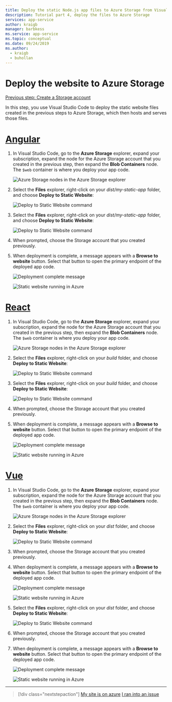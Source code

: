 ```yaml
---
title: Deploy the static Node.js app files to Azure Storage from Visual Studio Code
description: Tutorial part 4, deploy the files to Azure Storage
services: app-service
author: kraigb
manager: barbkess
ms.service: app-service
ms.topic: conceptual
ms.date: 09/24/2019
ms.author:
  - kraigb
  - buhollan
---
```


# Deploy the website to Azure Storage

[Previous step: Create a Storage account](tutorial-vscode-static-website-node-03.md)

In this step, you use Visual Studio Code to deploy the static website files created in the previous steps to Azure Storage, which then hosts and serves those files.

# [Angular](#tab/angular)

1. In Visual Studio Code, go to the **Azure Storage** explorer, expand your subscription, expand the node for the Azure Storage account that you created in the previous step, then expand the **Blob Containers** node. The `$web` container is where you deploy your app code.

   ![Azure Storage nodes in the Azure Storage explorer](media/static-website/storage-nodes.png)

1. Select the **Files** explorer, right-click on your _dist/my-static-app_ folder, and choose **Deploy to Static Website**:

    ![Deploy to Static Website command](media/static-website/deploy-build-angular.png)

1. Select the **Files** explorer, right-click on your _dist/my-static-app_ folder, and choose **Deploy to Static Website**:

    ![Deploy to Static Website command](media/static-website/deploy-build-angular.png)

1. When prompted, choose the Storage account that you created previously.

1. When deployment is complete, a message appears with a **Browse to website** button. Select that button to open the primary endpoint of the deployed app code.

    ![Deployment complete message](media/static-website/deployment-complete.png)

    ![Static website running in Azure](media/static-website/azure-app-vue.png)

# [React](#tab/react)

1. In Visual Studio Code, go to the **Azure Storage** explorer, expand your subscription, expand the node for the Azure Storage account that you created in the previous step, then expand the **Blob Containers** node. The `$web` container is where you deploy your app code.

   ![Azure Storage nodes in the Azure Storage explorer](media/static-website/storage-nodes.png)

1. Select the **Files** explorer, right-click on your _build_ folder, and choose **Deploy to Static Website**:

    ![Deploy to Static Website command](media/static-website/deploy-build-react.png)

1. Select the **Files** explorer, right-click on your _build_ folder, and choose **Deploy to Static Website**:

    ![Deploy to Static Website command](media/static-website/deploy-build-react.png)

1. When prompted, choose the Storage account that you created previously.

1. When deployment is complete, a message appears with a **Browse to website** button. Select that button to open the primary endpoint of the deployed app code.

    ![Deployment complete message](media/static-website/deployment-complete.png)

    ![Static website running in Azure](media/static-website/azure-app-vue.png)

# [Vue](#tab/vue)

1. In Visual Studio Code, go to the **Azure Storage** explorer, expand your subscription, expand the node for the Azure Storage account that you created in the previous step, then expand the **Blob Containers** node. The `$web` container is where you deploy your app code.

   ![Azure Storage nodes in the Azure Storage explorer](media/static-website/storage-nodes.png)

1. Select the **Files** explorer, right-click on your _dist_ folder, and choose **Deploy to Static Website**:

    ![Deploy to Static Website command](media/static-website/deploy-build-vue.png)

1. When prompted, choose the Storage account that you created previously.

1. When deployment is complete, a message appears with a **Browse to website** button. Select that button to open the primary endpoint of the deployed app code.

    ![Deployment complete message](media/static-website/deployment-complete.png)

    ![Static website running in Azure](media/static-website/azure-app-vue.png)

1. Select the **Files** explorer, right-click on your _dist_ folder, and choose **Deploy to Static Website**:

    ![Deploy to Static Website command](media/static-website/deploy-build-vue.png)

1. When prompted, choose the Storage account that you created previously.

1. When deployment is complete, a message appears with a **Browse to website** button. Select that button to open the primary endpoint of the deployed app code.

    ![Deployment complete message](media/static-website/deployment-complete.png)

    ![Static website running in Azure](media/static-website/azure-app-vue.png)

---

> [!div class="nextstepaction"]
> [My site is on azure](tutorial-vscode-static-website-node-05.md) [I ran into an issue](https://www.research.net/r/PWZWZ52?tutorial=node-deployment-staticwebsite&step=create-storage)
